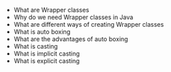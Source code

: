 - What are Wrapper classes
- Why do we need Wrapper classes in Java
- What are different ways of creating Wrapper classes
- What is auto boxing
- What are the advantages of auto boxing
- What is casting
- What is implicit casting
- What is explicit casting